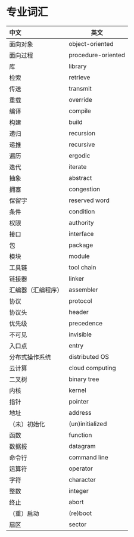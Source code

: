 # 专业词汇

| 中文        | 英文                 |
| :-------- | ------------------ |
| 面向对象      | object-oriented    |
| 面向过程      | procedure-oriented |
| 库         | library            |
| 检索        | retrieve           |
| 传送        | transmit           |
| 重载        | override           |
| 编译        | compile            |
| 构建        | build              |
| 递归        | recursion          |
| 递推        | recursive          |
| 遍历        | ergodic            |
| 迭代        | iterate            |
| 抽象        | abstract           |
| 拥塞        | congestion         |
| 保留字       | reserved word      |
| 条件        | condition          |
| 权限        | authority          |
| 接口        | interface          |
| 包         | package            |
| 模块        | module             |
| 工具链       | tool chain         |
| 链接器       | linker             |
| 汇编器（汇编程序） | assembler          |
| 协议        | protocol           |
| 协议头       | header             |
| 优先级       | precedence         |
| 不可见       | invisible          |
| 入口点       | entry              |
| 分布式操作系统   | distributed OS     |
| 云计算       | cloud computing    |
| 二叉树       | binary tree        |
| 内核        | kernel             |
| 指针        | pointer            |
| 地址        | address            |
| （未）初始化    | (un)initialized    |
| 函数        | function           |
| 数据报       | datagram           |
| 命令行       | command line       |
| 运算符       | operator           |
| 字符        | character          |
| 整数        | integer            |
| 终止        | abort              |
| （重）启动     | (re)boot           |
| 扇区        | sector             |



